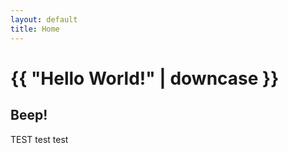 ```yaml
---
layout: default
title: Home
---
```

<h1>{{ "Hello World!" | downcase }}</h1>
<h2>Beep!</h2>
<p><span class="test">TEST</span> test test</p>